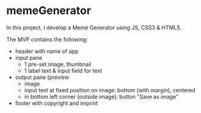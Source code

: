 # memeGenerator

In this project, I develop a Meme Generator using JS, CSS3 & HTML5.

The MVP contains the following:

- header with name of app
- input pane
  - 1 pre-set image, thumbnail
  - 1 label text & input field for text
- output pane (preview
  - image
  - input text at fixed position on image: bottom (with margin), centered
  - in bottom left corner (outside image): button "Save as image"
- footer with copyright and imprint
